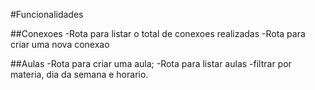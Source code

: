 #Funcionalidades

##Conexoes
-Rota para listar o total de conexoes realizadas
-Rota para criar uma nova conexao

##Aulas
-Rota para criar uma aula;
-Rota para listar aulas
    -filtrar por materia, dia da semana e horario.